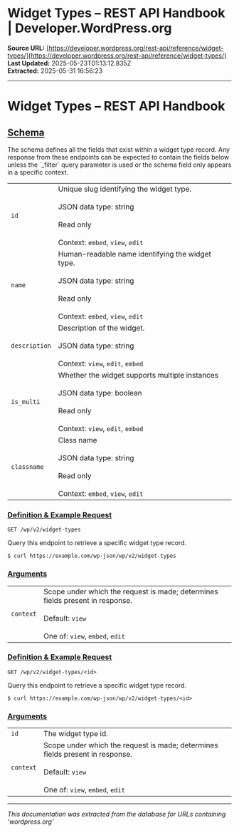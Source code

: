 # Widget Types – REST API Handbook | Developer.WordPress.org

**Source URL:** [https://developer.wordpress.org/rest-api/reference/widget-types/](https://developer.wordpress.org/rest-api/reference/widget-types/)  
**Last Updated:** 2025-05-23T01:13:12.835Z  
**Extracted:** 2025-05-31 16:56:23

---

# Widget Types – REST API Handbook

## [Schema](#schema)

The schema defines all the fields that exist within a widget type record. Any response from these endpoints can be expected to contain the fields below unless the \`\_filter\` query parameter is used or the schema field only appears in a specific context.

|     |     |
| --- | --- |
| `id` | Unique slug identifying the widget type.<br><br>JSON data type: string<br><br>Read only<br><br>Context: `embed`, `view`, `edit` |
| `name` | Human-readable name identifying the widget type.<br><br>JSON data type: string<br><br>Read only<br><br>Context: `embed`, `view`, `edit` |
| `description` | Description of the widget.<br><br>JSON data type: string<br><br>Context: `view`, `edit`, `embed` |
| `is_multi` | Whether the widget supports multiple instances<br><br>JSON data type: boolean<br><br>Read only<br><br>Context: `view`, `edit`, `embed` |
| `classname` | Class name<br><br>JSON data type: string<br><br>Read only<br><br>Context: `embed`, `view`, `edit` |

### [Definition & Example Request](#definition-example-request)

`GET /wp/v2/widget-types`

Query this endpoint to retrieve a specific widget type record.

`$ curl https://example.com/wp-json/wp/v2/widget-types`

### [Arguments](#arguments)

|     |     |
| --- | --- |
| `context` | Scope under which the request is made; determines fields present in response.<br><br>Default: `view`<br><br>One of: `view`, `embed`, `edit` |

### [Definition & Example Request](#definition-example-request-2)

`GET /wp/v2/widget-types/<id>`

Query this endpoint to retrieve a specific widget type record.

`$ curl https://example.com/wp-json/wp/v2/widget-types/<id>`

### [Arguments](#arguments-2)

|     |     |
| --- | --- |
| `id` | The widget type id. |
| `context` | Scope under which the request is made; determines fields present in response.<br><br>Default: `view`<br><br>One of: `view`, `embed`, `edit` |

---

*This documentation was extracted from the database for URLs containing 'wordpress.org'*
